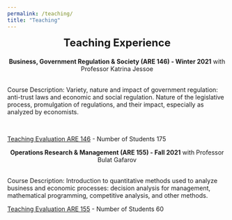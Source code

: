 ```yaml
---
permalink: /teaching/
title: "Teaching"
---
```


<style>
  .small-spacing {
    margin-bottom: 5px; /* Adjust to your desired space */
  }
</style>

<div style="text-align: center; font-size: 24px; font-weight: bold; margin-bottom: 20px;">
  Teaching Experience
</div>
<!-- Add a smaller margin to control spacing -->


<center><b>Business, Government Regulation & Society (ARE 146) - Winter 2021</b> with Professor Katrina Jessoe</center>

<br>

Course Description: Variety, nature and impact of government regulation: anti-trust laws and economic and social regulation. Nature of the legislative process, promulgation of regulations, and their impact, especially as analyzed by economists.

<br>

[Teaching Evaluation ARE 146](https://frederikstrabo.github.io/files/ARE146_Evals.pdf) - Number of Students 175 

<center><b>Operations Research & Management (ARE 155) - Fall 2021</b> with Professor Bulat Gafarov</center>

<br>

Course Description: Introduction to quantitative methods used to analyze business and economic processes: decision analysis for management, mathematical programming, competitive analysis, and other methods.

[Teaching Evaluation ARE 155](https://frederikstrabo.github.io/files/ARE155_Evals.pdf) - Number of Students 60 
